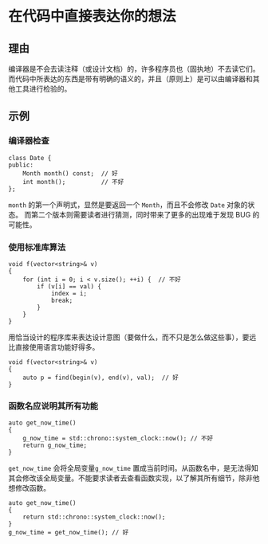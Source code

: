 <h1>在代码中直接表达你的想法</h1>

<h2>理由</h2>

编译器是不会去读注释（或设计文档）的，许多程序员也（固执地）不去读它们。 而代码中所表达的东西是带有明确的语义的，并且（原则上）是可以由编译器和其他工具进行检验的。

<h2>示例</h2>
<h3>编译器检查</h3>

    class Date {
    public:
        Month month() const;  // 好
        int month();          // 不好
    };
`month` 的第一个声明式，显然是要返回一个 `Month`，而且不会修改 `Date` 对象的状态。 而第二个版本则需要读者进行猜测，同时带来了更多的出现难于发现 BUG 的可能性。

<h3>使用标准库算法</h3>

    void f(vector<string>& v)
    {
        for (int i = 0; i < v.size(); ++i) {  // 不好
            if (v[i] == val) {
                index = i;
                break;
            }
        }
    }

用恰当设计的程序库来表达设计意图（要做什么，而不只是怎么做这些事），要远比直接使用语言功能好得多。

    void f(vector<string>& v)
    {
        auto p = find(begin(v), end(v), val);  // 好
    }


<h3>函数名应说明其所有功能</h3>

    auto get_now_time()
    {
        g_now_time = std::chrono::system_clock::now(); // 不好
        return g_now_time;
    }

`get_now_time` 会将全局变量`g_now_time` 置成当前时间。从函数名中，是无法得知其会修改该全局变量。不能要求读者去查看函数实现，以了解其所有细节，除非他想修改函数。

    auto get_now_time()
    {
        return std::chrono::system_clock::now();
    }
    g_now_time = get_now_time(); // 好